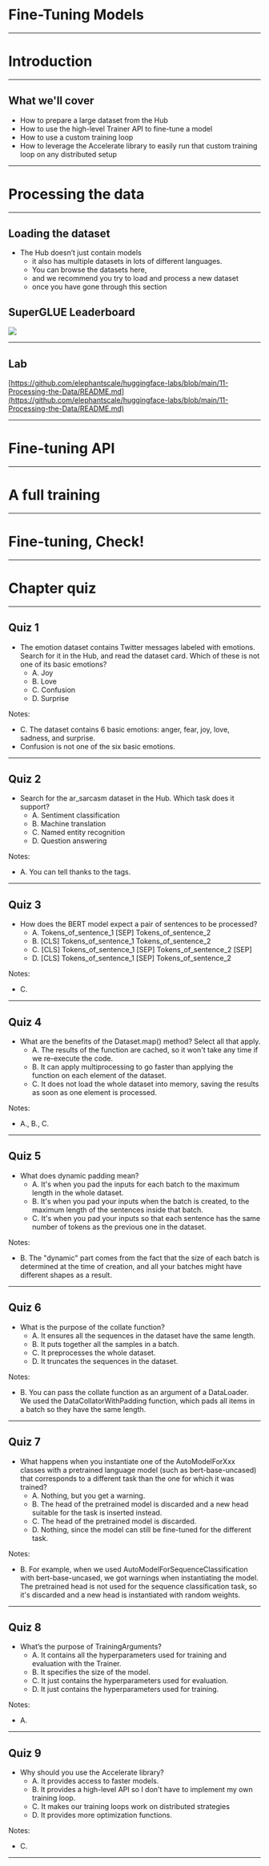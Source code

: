 # Fine-Tuning Models

---

# Introduction

---

## What we'll cover

* How to prepare a large dataset from the Hub
* How to use the high-level Trainer API to fine-tune a model
* How to use a custom training loop
* How to leverage the Accelerate library to easily run that custom training loop on any distributed setup

---

# Processing the data

---

## Loading the dataset

* The Hub doesn’t just contain models
  * it also has multiple datasets in lots of different languages. 
  * You can browse the datasets here, 
  * and we recommend you try to load and process a new dataset 
  * once you have gone through this section

## SuperGLUE Leaderboard

![](../images/23.png)

---

## Lab
[https://github.com/elephantscale/huggingface-labs/blob/main/11-Processing-the-Data/README.md](https://github.com/elephantscale/huggingface-labs/blob/main/11-Processing-the-Data/README.md)

---

# Fine-tuning API

---


# A full training

---


# Fine-tuning, Check!

---


# Chapter quiz

---

## Quiz 1

* The emotion dataset contains Twitter messages labeled with emotions. Search for it in the Hub, and read the dataset card. Which of these is not one of its basic emotions?
  * A. Joy
  * B. Love
  * C. Confusion
  * D. Surprise

Notes:

* C. The dataset contains 6 basic emotions: anger, fear, joy, love, sadness, and surprise.
* Confusion is not one of the six basic emotions.

---

## Quiz 2

* Search for the ar_sarcasm dataset in the Hub. Which task does it support?
  * A. Sentiment classification 
  * B. Machine translation
  * C. Named entity recognition
  * D. Question answering

Notes:

* A. You can tell thanks to the tags.

---

## Quiz 3

* How does the BERT model expect a pair of sentences to be processed?
   * A. Tokens_of_sentence_1 [SEP] Tokens_of_sentence_2
   * B. [CLS] Tokens_of_sentence_1 Tokens_of_sentence_2
   * C. [CLS] Tokens_of_sentence_1 [SEP] Tokens_of_sentence_2 [SEP] 
   * D. [CLS] Tokens_of_sentence_1 [SEP] Tokens_of_sentence_2
   

Notes:
* C. 

---


## Quiz 4

* What are the benefits of the Dataset.map() method? Select all that apply.
  * A. The results of the function are cached, so it won't take any time if we re-execute the code.
  * B. It can apply multiprocessing to go faster than applying the function on each element of the dataset.
  * C. It does not load the whole dataset into memory, saving the results as soon as one element is processed.

Notes:

* A., B., C.

---


## Quiz 5

* What does dynamic padding mean?
  * A. It's when you pad the inputs for each batch to the maximum length in the whole dataset.
  * B. It's when you pad your inputs when the batch is created, to the maximum length of the sentences inside that batch.
  * C. It's when you pad your inputs so that each sentence has the same number of tokens as the previous one in the dataset.   
   
   
Notes:
* B. The "dynamic" part comes from the fact that the size of each batch is determined at the time of creation, and all your batches might have different shapes as a result.

---

## Quiz 6

* What is the purpose of the collate function?
  * A. It ensures all the sequences in the dataset have the same length.
  * B. It puts together all the samples in a batch.
  * C. It preprocesses the whole dataset.
  * D. It truncates the sequences in the dataset.
 
Notes:
* B. You can pass the collate function as an argument of a DataLoader. We used the DataCollatorWithPadding function, which pads all items in a batch so they have the same length.

---

## Quiz 7

* What happens when you instantiate one of the AutoModelForXxx classes with a pretrained language model (such as bert-base-uncased) that corresponds to a different task than the one for which it was trained?
  * A. Nothing, but you get a warning.
  * B. The head of the pretrained model is discarded and a new head suitable for the task is inserted instead.
  * C. The head of the pretrained model is discarded.
  * D. Nothing, since the model can still be fine-tuned for the different task.
   
Notes:
* B. For example, when we used AutoModelForSequenceClassification with bert-base-uncased, we got warnings when instantiating the model. The pretrained head is not used for the sequence classification task, so it's discarded and a new head is instantiated with random weights.

---

## Quiz 8

* What’s the purpose of TrainingArguments?
   * A. It contains all the hyperparameters used for training and evaluation with the Trainer.
   * B. It specifies the size of the model.
   * C. It just contains the hyperparameters used for evaluation.
   * D. It just contains the hyperparameters used for training.
  
Notes:
* A. 

---

## Quiz 9

* Why should you use the Accelerate library?
   * A. It provides access to faster models.
   * B. It provides a high-level API so I don't have to implement my own training loop.
   * C. It makes our training loops work on distributed strategies
   * D. It provides more optimization functions.

Notes:
* C.

---